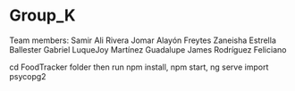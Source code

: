 # Group_K
Team members:
Samir Ali Rivera
Jomar Alayón Freytes
Zaneisha Estrella Ballester
Gabriel LuqueJoy Martínez Guadalupe
James Rodríguez Feliciano

cd FoodTracker folder then run npm install, npm start, ng serve
import psycopg2
